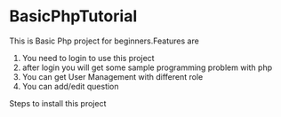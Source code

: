 # BasicPhpTutorial

This is Basic Php project for beginners.Features are
1. You need to login to use this project
2. after login you will get some sample programming problem with php
3. You can get User Management with different role
4. You can add/edit question

Steps to install this project


